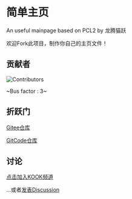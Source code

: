 # 简单主页

An useful mainpage based on PCL2 by 龙腾猫跃

欢迎Fork此项目，制作你自己的主页文件！

## 贡献者

![Contributors](https://contrib.rocks/image?repo=MFn233/PCL-Mainpage)

~Bus factor : 3~

## 折跃门

[Gitee仓库](https://gitee.com/mfn233/PCL-Mainpage)

[GitCode仓库](https://gitcode.com/MFn233/PCL-Mainpage)

## 讨论

[点击加入KOOK频道](https://kook.top/uu1fvv)

…或者[发表Discussion](https://github.com/MFn233/PCL-Mainpage/discussions/new/choose)
